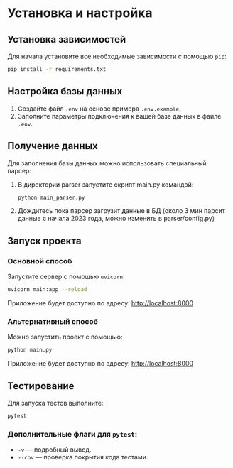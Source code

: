 # Установка и настройка

## Установка зависимостей

Для начала установите все необходимые зависимости с помощью `pip`:

```bash
pip install -r requirements.txt
```

## Настройка базы данных

1. Создайте файл `.env` на основе примера `.env.example`.
2. Заполните параметры подключения к вашей базе данных в файле `.env`.

## Получение данных

Для заполнения базы данных можно использовать специальный парсер:

1. В директории parser запустите скрипт main.py командой:

    ```bash
    python main_parser.py
    ```
2. Дождитесь пока парсер загрузит данные в БД (около 3 мин парсит данные с начала 2023 года, можно изменить в
   parser/config.py)

## Запуск проекта

### Основной способ

Запустите сервер с помощью `uvicorn`:

```bash
uvicorn main:app --reload
```

Приложение будет доступно по адресу: [http://localhost:8000](http://localhost:8000)

### Альтернативный способ

Можно запустить проект с помощью:

```bash
python main.py
```

Приложение будет доступно по адресу: [http://localhost:8000](http://localhost:8000)

## Тестирование

Для запуска тестов выполните:

```bash
pytest
```

### Дополнительные флаги для `pytest`:

- `-v` — подробный вывод.
- `--cov` — проверка покрытия кода тестами.